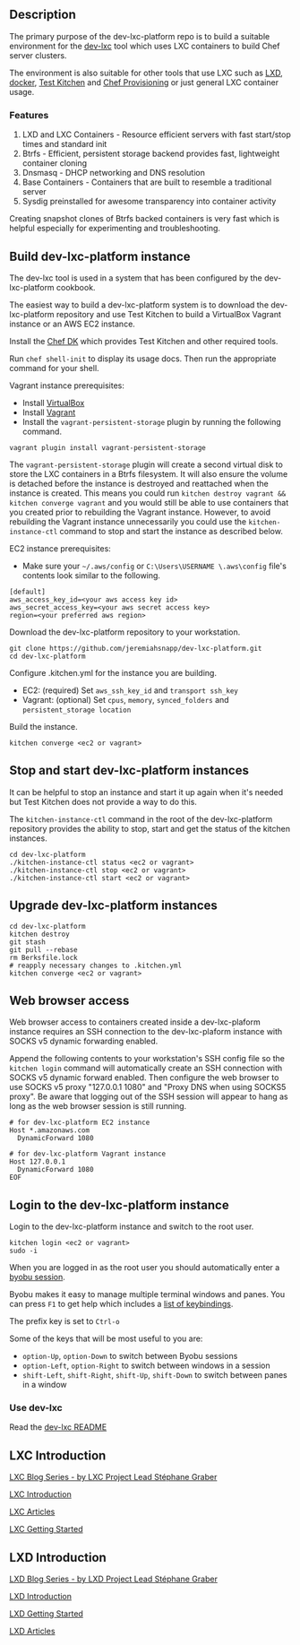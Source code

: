 ## Description

The primary purpose of the dev-lxc-platform repo is to build a suitable environment for
the [dev-lxc](https://github.com/jeremiahsnapp/dev-lxc) tool which uses LXC containers
to build Chef server clusters.

The environment is also suitable for other tools that use LXC such as
[LXD](https://linuxcontainers.org/lxd/introduction/), [docker](https://www.docker.io/),
[Test Kitchen](http://kitchen.ci/) and
[Chef Provisioning](https://docs.chef.io/provisioning.html)
or just general LXC container usage.

### Features

1. LXD and LXC Containers - Resource efficient servers with fast start/stop times and standard init
2. Btrfs - Efficient, persistent storage backend provides fast, lightweight container cloning
3. Dnsmasq - DHCP networking and DNS resolution
4. Base Containers - Containers that are built to resemble a traditional server
5. Sysdig preinstalled for awesome transparency into container activity

Creating snapshot clones of Btrfs backed containers is very fast which is helpful
especially for experimenting and troubleshooting.

## Build dev-lxc-platform instance

The dev-lxc tool is used in a system that has been configured by the dev-lxc-platform cookbook.

The easiest way to build a dev-lxc-platform system is to download the dev-lxc-platform repository
and use Test Kitchen to build a VirtualBox Vagrant instance or an AWS EC2 instance.

Install the [Chef DK](http://downloads.chef.io/) which provides Test Kitchen and other required tools.

Run `chef shell-init` to display its usage docs. Then run the appropriate command for your shell.

Vagrant instance prerequisites:

* Install [VirtualBox](https://www.virtualbox.org/wiki/Downloads)
* Install [Vagrant](https://www.vagrantup.com/downloads.html)
* Install the `vagrant-persistent-storage` plugin by running the following command.

```
vagrant plugin install vagrant-persistent-storage
```

The `vagrant-persistent-storage` plugin will create a second virtual disk to store the LXC containers in a Btrfs filesystem.
It will also ensure the volume is detached before the instance is destroyed and reattached when the instance is created.
This means you could run `kitchen destroy vagrant && kitchen converge vagrant` and you would still be able to use containers
that you created prior to rebuilding the Vagrant instance. However, to avoid rebuilding the Vagrant instance unnecessarily
you could use the `kitchen-instance-ctl` command to stop and start the instance as described below.

EC2 instance prerequisites:

* Make sure your `~/.aws/config` or `C:\Users\USERNAME \.aws\config` file's contents look similar to the following.

```
[default]
aws_access_key_id=<your aws access key id>
aws_secret_access_key=<your aws secret access key>
region=<your preferred aws region>
```

Download the dev-lxc-platform repository to your workstation.

```
git clone https://github.com/jeremiahsnapp/dev-lxc-platform.git
cd dev-lxc-platform
```

Configure .kitchen.yml for the instance you are building.

* EC2: (required) Set `aws_ssh_key_id` and `transport ssh_key`
* Vagrant: (optional) Set `cpus`, `memory`, `synced_folders` and `persistent_storage location`

Build the instance.

```
kitchen converge <ec2 or vagrant>
```

## Stop and start dev-lxc-platform instances

It can be helpful to stop an instance and start it up again when it's needed but Test Kitchen does not provide a way to do this.

The `kitchen-instance-ctl` command in the root of the dev-lxc-platform repository provides the ability to stop, start and get the status of the kitchen instances.

```
cd dev-lxc-platform
./kitchen-instance-ctl status <ec2 or vagrant>
./kitchen-instance-ctl stop <ec2 or vagrant>
./kitchen-instance-ctl start <ec2 or vagrant>
```

## Upgrade dev-lxc-platform instances

```
cd dev-lxc-platform
kitchen destroy
git stash
git pull --rebase
rm Berksfile.lock
# reapply necessary changes to .kitchen.yml
kitchen converge <ec2 or vagrant>
```

## Web browser access

Web browser access to containers created inside a dev-lxc-plaform instance requires an SSH connection to the dev-lxc-plaform instance with SOCKS v5 dynamic forwarding enabled.

Append the following contents to your workstation's SSH config file so the `kitchen login` command will automatically create an
SSH connection with SOCKS v5 dynamic forward enabled. Then configure the web browser to use SOCKS v5 proxy "127.0.0.1 1080" and "Proxy DNS when using SOCKS5 proxy". Be aware that logging out of the SSH session will appear to hang as long as the web browser session is still running.

```
# for dev-lxc-platform EC2 instance
Host *.amazonaws.com
  DynamicForward 1080

# for dev-lxc-platform Vagrant instance
Host 127.0.0.1
  DynamicForward 1080
EOF
```

## Login to the dev-lxc-platform instance

Login to the dev-lxc-platform instance and switch to the root user.

```
kitchen login <ec2 or vagrant>
sudo -i
```

When you are logged in as the root user you should automatically enter a [byobu session](http://byobu.co/).

Byobu makes it easy to manage multiple terminal windows and panes. You can press `F1` to get help which includes a [list of keybindings](http://manpages.ubuntu.com/manpages/wily/en/man1/byobu.1.html#contenttoc8).

The prefix key is set to `Ctrl-o`

Some of the keys that will be most useful to you are:

* `option-Up`, `option-Down` to switch between Byobu sessions
* `option-Left`, `option-Right` to switch between windows in a session
* `shift-Left`, `shift-Right`, `shift-Up`, `shift-Down` to switch between panes in a window

### Use dev-lxc

Read the [dev-lxc README](https://github.com/jeremiahsnapp/dev-lxc)

## LXC Introduction

[LXC Blog Series - by LXC Project Lead Stéphane Graber](https://www.stgraber.org/2013/12/20/lxc-1-0-blog-post-series/)

[LXC Introduction](https://linuxcontainers.org/lxc/introduction/)

[LXC Articles](https://linuxcontainers.org/lxc/articles/)

[LXC Getting Started](https://linuxcontainers.org/lxc/getting-started/)

## LXD Introduction

[LXD Blog Series - by LXD Project Lead Stéphane Graber](https://www.stgraber.org/2016/03/11/lxd-2-0-blog-post-series-012/)

[LXD Introduction](https://linuxcontainers.org/lxd/introduction/)

[LXD Getting Started](https://linuxcontainers.org/lxd/getting-started-cli/)

[LXD Articles](https://linuxcontainers.org/lxd/articles/)
